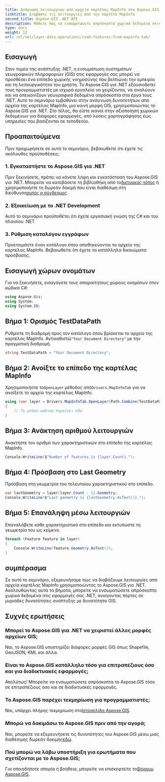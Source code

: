 ```yaml
---
title: Ανάγνωση λειτουργιών από αρχεία καρτέλας MapInfo στο Aspose.GIS
linktitle: Διαβάστε τις λειτουργίες από την καρτέλα MapInfo
second_title: Aspose.GIS .NET API
description: Μάθετε πώς να ενσωματώνετε απρόσκοπτα χωρικά δεδομένα στις εφαρμογές σας .NET με το Aspose.GIS, δίνοντάς σας τη δυνατότητα να διαβάζετε λειτουργίες από αρχεία της καρτέλας MapInfo χωρίς κόπο.
type: docs
weight: 12
url: /el/net/layer-data-operations/read-features-from-mapinfo-tab/
---
```

## Εισαγωγή
Στον τομέα της ανάπτυξης .NET, η ενσωμάτωση συστημάτων γεωγραφικών πληροφοριών (GIS) στις εφαρμογές σας μπορεί να προσθέσει ένα επίπεδο χωρικής νοημοσύνης που βελτιώνει την εμπειρία και τη λειτουργικότητα του χρήστη. Το Aspose.GIS για .NET εξουσιοδοτεί τους προγραμματιστές με ισχυρά εργαλεία να χειρίζονται, να αναλύουν και να απεικονίζουν γεωγραφικά δεδομένα απρόσκοπτα στα έργα τους .NET. Αυτό το σεμινάριο εμβαθύνει στην ανάγνωση δυνατοτήτων από αρχεία της καρτέλας MapInfo, μια κοινή μορφή GIS, χρησιμοποιώντας το Aspose.GIS για .NET. Στο τέλος, θα είστε ικανοί στην αξιοποίηση χωρικών δεδομένων για διάφορες εφαρμογές, από λύσεις χαρτογράφησης έως υπηρεσίες που βασίζονται σε τοποθεσία.
## Προαπαιτούμενα
Πριν προχωρήσετε σε αυτό το σεμινάριο, βεβαιωθείτε ότι έχετε τις ακόλουθες προϋποθέσεις:
### 1. Εγκαταστήστε το Aspose.GIS για .NET
 Πριν ξεκινήσετε, πρέπει να κάνετε λήψη και εγκατάσταση του Aspose.GIS για .NET. Μπορείτε να κατεβάσετε τη βιβλιοθήκη από το[δικτυακός τόπος](https://releases.aspose.com/gis/net/) ή χρησιμοποιήστε τη δωρεάν δοκιμή που είναι διαθέσιμη στη διεύθυνση[αυτός ο σύνδεσμος](https://releases.aspose.com/).
### 2. Εξοικείωση με το .NET Development
Αυτό το σεμινάριο προϋποθέτει ότι έχετε εργασιακή γνώση της C# και του πλαισίου .NET.
### 3. Ρύθμιση καταλόγου εγγράφων
Προετοιμάστε έναν κατάλογο όπου αποθηκεύονται τα αρχεία της καρτέλας MapInfo. Βεβαιωθείτε ότι έχετε τα κατάλληλα δικαιώματα πρόσβασης.

## Εισαγωγή χώρων ονομάτων
Για να ξεκινήσετε, εισαγάγετε τους απαραίτητους χώρους ονομάτων στον κώδικα C#:
```csharp
using Aspose.Gis;
using System;
using System.IO;
```

## Βήμα 1: Ορισμός TestDataPath
 Ρυθμίστε τη διαδρομή προς τον κατάλογο όπου βρίσκεται το αρχείο της καρτέλας MapInfo. Αντικαθιστώ`"Your Document Directory"` με την πραγματική διαδρομή.
```csharp
string TestDataPath = "Your Document Directory";
```
## Βήμα 2: Ανοίξτε το επίπεδο της καρτέλας MapInfo
 Χρησιμοποιήστε το`OpenLayer` μέθοδος από`Drivers.MapInfoTab` για να ανοίξετε το αρχείο της καρτέλας MapInfo.
```csharp
using (var layer = Drivers.MapInfoTab.OpenLayer(Path.Combine(TestDataPath, "data.tab")))
{
    // Το μπλοκ κώδικα πηγαίνει εδώ
}
```
## Βήμα 3: Ανάκτηση αριθμού λειτουργιών
Ανακτήστε τον αριθμό των χαρακτηριστικών στο επίπεδο της καρτέλας MapInfo.
```csharp
Console.WriteLine($"Number of features is {layer.Count}.");
```
## Βήμα 4: Πρόσβαση στο Last Geometry
Πρόσβαση στη γεωμετρία του τελευταίου χαρακτηριστικού στο επίπεδο.
```csharp
var lastGeometry = layer[layer.Count - 1].Geometry;
Console.WriteLine($"Last geometry is {lastGeometry.AsText()}.");
```
## Βήμα 5: Επανάληψη μέσω λειτουργιών
Επαναλάβετε κάθε χαρακτηριστικό στο επίπεδο και εκτυπώστε τη γεωμετρία του ως κείμενο.
```csharp
foreach (Feature feature in layer)
{
    Console.WriteLine(feature.Geometry.AsText());
}
```

## συμπέρασμα
Σε αυτό το σεμινάριο, εξερευνήσαμε πώς να διαβάζουμε λειτουργίες από αρχεία καρτέλας MapInfo χρησιμοποιώντας το Aspose.GIS για .NET. Ακολουθώντας αυτά τα βήματα, μπορείτε να ενσωματώσετε απρόσκοπτα χωρικά δεδομένα στις εφαρμογές σας .NET, ανοίγοντας πόρτες σε μυριάδες δυνατότητες ανάπτυξης με δυνατότητα GIS.
## Συχνές ερωτήσεις
### Μπορεί το Aspose.GIS για .NET να χειριστεί άλλες μορφές αρχείων GIS;
Ναι, το Aspose.GIS υποστηρίζει διάφορες μορφές GIS όπως Shapefile, GeoJSON, KML και άλλα.
### Είναι το Aspose.GIS κατάλληλο τόσο για επιτραπέζιους όσο και για διαδικτυακές εφαρμογές;
Απολύτως! Μπορείτε να ενσωματώσετε απρόσκοπτα το Aspose.GIS τόσο σε επιτραπέζιους όσο και σε διαδικτυακές εφαρμογές.
### Το Aspose.GIS παρέχει τεκμηρίωση για προγραμματιστές;
 Ναι, υπάρχει πλήρης τεκμηρίωση στο[Ιστοσελίδα Aspose.GIS](https://reference.aspose.com/gis/net/).
### Μπορώ να δοκιμάσω το Aspose.GIS πριν από την αγορά;
 Ναι, μπορείτε να εξερευνήσετε τις δυνατότητες του Aspose.GIS μέσω μιας διαθέσιμης δωρεάν δοκιμής[εδώ](https://releases.aspose.com/).
### Πού μπορώ να λάβω υποστήριξη για ερωτήματα που σχετίζονται με το Aspose.GIS;
 Για οποιαδήποτε απορία ή βοήθεια, μπορείτε να επισκεφτείτε το[Φόρουμ Aspose.GIS](https://forum.aspose.com/c/gis/33).